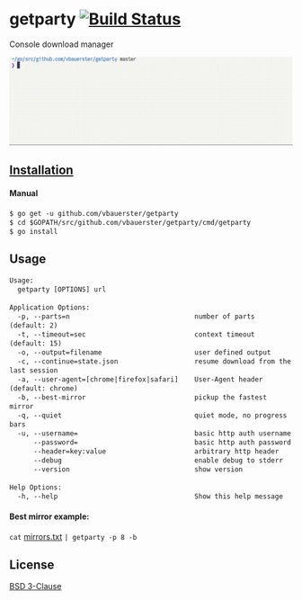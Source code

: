 # getparty [![Build Status](https://travis-ci.org/vbauerster/getparty.svg?branch=master)](https://travis-ci.org/vbauerster/getparty)

Console download manager

![showcase](showcase.gif)

## [Installation](https://github.com/vbauerster/getparty/releases)
#### Manual
```
$ go get -u github.com/vbauerster/getparty
$ cd $GOPATH/src/github.com/vbauerster/getparty/cmd/getparty
$ go install
```

## Usage
```
Usage:
  getparty [OPTIONS] url

Application Options:
  -p, --parts=n                               number of parts (default: 2)
  -t, --timeout=sec                           context timeout (default: 15)
  -o, --output=filename                       user defined output
  -c, --continue=state.json                   resume download from the last session
  -a, --user-agent=[chrome|firefox|safari]    User-Agent header (default: chrome)
  -b, --best-mirror                           pickup the fastest mirror
  -q, --quiet                                 quiet mode, no progress bars
  -u, --username=                             basic http auth username
      --password=                             basic http auth password
      --header=key:value                      arbitrary http header
      --debug                                 enable debug to stderr
      --version                               show version

Help Options:
  -h, --help                                  Show this help message
```

#### Best mirror example:
`cat` [mirrors.txt](https://github.com/vbauerster/getparty/blob/master/mirrors.txt) `| getparty -p 8 -b`

## License
[BSD 3-Clause](https://opensource.org/licenses/BSD-3-Clause)
